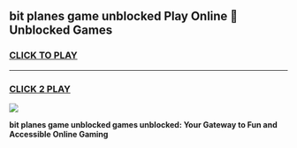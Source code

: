 
## bit planes game unblocked Play Online 👋 Unblocked Games
<h3>
<a href="https://premium.freeplayer.one?title=bit_planes_game_unblocked&ref=19F">CLICK TO PLAY</a></h3>
<hr>

<h3>
<a href="https://premium.freeplayer.one?title=bit_planes_game_unblocked&ref=19F">CLICK 2 PLAY</a>
  
</h3>

<a href="https://premium.freeplayer.one?title=bit_planes_game_unblocked&ref=19F"><img src="https://clearcache.store/games.png"></a>


**bit planes game unblocked games unblocked: Your Gateway to Fun and Accessible Online Gaming**
